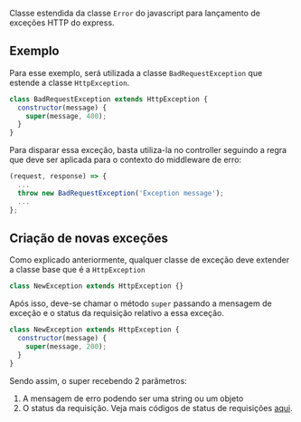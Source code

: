 Classe estendida da classe `Error` do javascript para lançamento de exceções HTTP do express.

## Exemplo

Para esse exemplo, será utilizada a classe `BadRequestException` que estende a classe `HttpException`.

```js
class BadRequestException extends HttpException {
  constructor(message) {
    super(message, 400);
  }
}
```

Para disparar essa exceção, basta utiliza-la no controller seguindo a regra que deve ser aplicada para o contexto do middleware de erro:

```js
(request, response) => {
  ...
  throw new BadRequestException('Exception message');
  ...
};
```

## Criação de novas exceções

Como explicado anteriormente, qualquer classe de exceção deve extender a classe base que é a `HttpException`

```js
class NewException extends HttpException {}
```

Após isso, deve-se chamar o método `super` passando a mensagem de exceção e o status da requisição relativo a essa exceção.

```js
class NewException extends HttpException {
  constructor(message) {
    super(message, 200);
  }
}
```

Sendo assim, o super recebendo 2 parâmetros:

1.  A mensagem de erro podendo ser uma string ou um objeto
2.  O status da requisição. Veja mais códigos de status de requisições [aqui](https://developer.mozilla.org/pt-BR/docs/Web/HTTP/Status).
